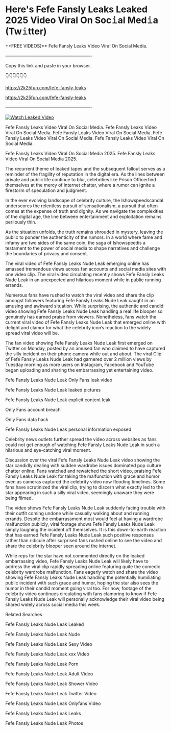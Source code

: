 # Here's Fefe Fansly Leaks Leaked 2025 Video Viral On Soc𝚒al Med𝚒a (Tw𝚒tter)

++FREE VIDEOS]** Fefe Fansly Leaks Video Viral On Social Media.

———————————————————-

Copy this link and paste in your browser.

👇👇👇👇👇👇

https://2k25fun.com/fefe-fansly-leaks

https://2k25fun.com/fefe-fansly-leaks

———————————————————-

[![Watch Leaked Video](https://miro.medium.com/v2/resize:fit:828/format:webp/1*cilzJN44JGOrTw9NJCrNHA.gif "Watch Leaked Video")](https://2k25fun.com/fefe-fansly-leaks)

Fefe Fansly Leaks Video Viral On Social Media. Fefe Fansly Leaks Video Viral On Social Media. Fefe Fansly Leaks Video Viral On Social Media. Fefe Fansly Leaks Video Viral On Social Media. Fefe Fansly Leaks Video Viral On Social Media.

Fefe Fansly Leaks Video Viral On Social Media 2025. Fefe Fansly Leaks Video Viral On Social Media 2025.

The recurrent theme of leaked tapes and the subsequent fallout serves as a reminder of the fragility of reputation in the digital era. As the lines between private and public life continue to blur, celebrities like Prison Officerfind themselves at the mercy of internet chatter, where a rumor can ignite a firestorm of speculation and judgment.

In the ever evolving landscape of celebrity culture, the Ishowspeedscandal underscores the relentless pursuit of sensationalism, a pursuit that often comes at the expense of truth and dignity. As we navigate the complexities of the digital age, the line between entertainment and exploitation remains perilously thin.

As the situation unfolds, the truth remains shrouded in mystery, leaving the public to ponder the authenticity of the rumors. In a world where fame and infamy are two sides of the same coin, the saga of Ishowspeedis a testament to the power of social media to shape narratives and challenge the boundaries of privacy and consent.

The viral video of Fefe Fansly Leaks Nude Leak emerging online has amassed tremendous views across fan accounts and social media sites with one video clip. The viral video circulating recently shows Fefe Fansly Leaks Nude Leak in an unexpected and hilarious moment while in public running errands.

Numerous fans have rushed to watch the viral video and share the clip amongst followers featuring Fefe Fansly Leaks Nude Leak caught in an amusing and awkward situation. While surprising, the authentic and candid video showing Fefe Fansly Leaks Nude Leak handling a real life blooper so genuinely has earned praise from viewers. Nonetheless, fans watch the current viral video of Fefe Fansly Leaks Nude Leak that emerged online with delight and clamor for what the celebrity icon’s reaction to the widely spread viral video will be.

The fan video showing Fefe Fansly Leaks Nude Leak first emerged on Twitter on Monday, posted by an amused fan who claimed to have captured the silly incident on their phone camera while out and about. The viral Clip of Fefe Fansly Leaks Nude Leak had garnered over 2 million views by Tuesday morning as more users on Instagram, Facebook and YouTube began uploading and sharing the embarrassing yet entertaining video.

Fefe Fansly Leaks Nude Leak Only Fans leak video

Fefe Fansly Leaks Nude Leak leaked pictures

Fefe Fansly Leaks Nude Leak explicit content leak

Only Fans account breach

Only Fans data hack

Fefe Fansly Leaks Nude Leak personal information exposed

Celebrity news outlets further spread the video across websites as fans could not get enough of watching Fefe Fansly Leaks Nude Leak in such a hilarious and eye-catching viral moment.

Discussion over the viral Fefe Fansly Leaks Nude Leak video showing the star candidly dealing with sudden wardrobe issues dominated pop culture chatter online. Fans watched and rewatched the short video, praising Fefe Fansly Leaks Nude Leak for taking the malfunction with grace and humor even as cameras captured the celebrity video now flooding timelines. Some fans have scrutinized the viral clip, trying to discern what exactly led to the star appearing in such a silly viral video, seemingly unaware they were being filmed.

The video shows Fefe Fansly Leaks Nude Leak suddenly facing trouble with their outfit coming undone while casually walking about and running errands. Despite the embarrassment most would feel at having a wardrobe malfunction publicly, viral footage shows Fefe Fansly Leaks Nude Leak simply laughing the incident off themselves. It is this down-to-earth reaction that has earned Fefe Fansly Leaks Nude Leak such positive responses rather than ridicule after surprised fans rushed online to see the video and share the celebrity blooper seen around the internet.

While reps for the star have not commented directly on the leaked embarrassing video, Fefe Fansly Leaks Nude Leak will likely have to address the viral clip rapidly spreading online featuring quite the comedic celebrity wardrobe malfunction. Fans eagerly watch and share the video showing Fefe Fansly Leaks Nude Leak handling the potentially humiliating public incident with such grace and humor, hoping the star also sees the humor in their candid moment going viral too. For now, footage of the celebrity video continues circulating with fans clamoring to know if Fefe Fansly Leaks Nude Leak will personally acknowledge their viral video being shared widely across social media this week.

Related Searches

Fefe Fansly Leaks Nude Leak Leaked

Fefe Fansly Leaks Nude Leak Nude

Fefe Fansly Leaks Nude Leak Sexy Video

Fefe Fansly Leaks Nude Leak xxx Video

Fefe Fansly Leaks Nude Leak Porn

Fefe Fansly Leaks Nude Leak Adult Video

Fefe Fansly Leaks Nude Leak Shower Video

Fefe Fansly Leaks Nude Leak Twitter Video

Fefe Fansly Leaks Nude Leak Onlyfans Video

Fefe Fansly Leaks Nude Leak Leaks

Fefe Fansly Leaks Nude Leak Photos
